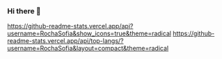 ### Hi there 👋

<!--
**RochaSofia/RochaSofia** is a ✨ _special_ ✨ repository because its `README.md` (this file) appears on your GitHub profile.

Here are some ideas to get you started:

- 🔭 I’m currently working on ...
- 🌱 I’m currently learning ...
- 👯 I’m looking to collaborate on ...
- 🤔 I’m looking for help with ...
- 💬 Ask me about ...
- 📫 How to reach me: ...
- 😄 Pronouns: ...
- ⚡ Fun fact: ...
-->
https://github-readme-stats.vercel.app/api?username=RochaSofia&show_icons=true&theme=radical
https://github-readme-stats.vercel.app/api/top-langs/?username=RochaSofia&layout=compact&theme=radical
